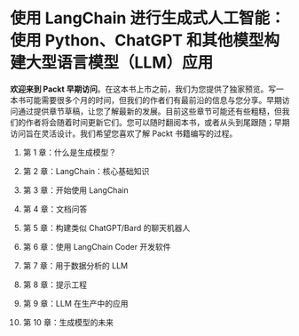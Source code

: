 # 使用 LangChain 进行生成式人工智能：使用 Python、ChatGPT 和其他模型构建大型语言模型（LLM）应用

**欢迎来到 Packt 早期访问**。在这本书上市之前，我们为您提供了独家预览。写一本书可能需要很多个月的时间，但我们的作者们有最前沿的信息与您分享。早期访问通过提供章节草稿，让您了解最新的发展。目前这些章节可能还有些粗糙，但我们的作者将会随着时间更新它们。您可以随时翻阅本书，或者从头到尾跟随；早期访问旨在灵活设计。我们希望您喜欢了解 Packt 书籍编写的过程。

1.  第 1 章：什么是生成模型？

1.  第 2 章：LangChain：核心基础知识

1.  第 3 章：开始使用 LangChain

1.  第 4 章：文档问答

1.  第 5 章：构建类似 ChatGPT/Bard 的聊天机器人

1.  第 6 章：使用 LangChain Coder 开发软件

1.  第 7 章：用于数据分析的 LLM

1.  第 8 章：提示工程

1.  第 9 章：LLM 在生产中的应用

1.  第 10 章：生成模型的未来
